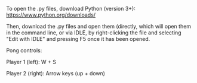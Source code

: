 To open the .py files, download Python (version 3+):
https://www.python.org/downloads/

Then, download the .py files and open them (directly, 
which will open them in the command line, or via IDLE,
by right-clicking the file and selecting "Edit with IDLE"
and pressing F5 once it has been opened.


Pong controls:

Player 1 (left):  W + S

Player 2 (right): Arrow keys (up + down)
 
